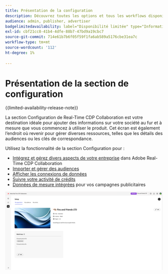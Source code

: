 ```yaml
---
title: Présentation de la configuration
description: Découvrez toutes les options et tous les workflows disponibles dans la section de configuration d’Adobe Real-Time CDP Collaboration
audience: admin, publisher, advertiser
badgelimitedavailability: label="Disponibilité limitée" type="Informative" url="https://helpx.adobe.com/legal/product-descriptions/real-time-customer-data-platform-collaboration.html newtab=true"
exl-id: cbf21cc8-41b4-4dfe-88b7-47bd9a19cbc7
source-git-commit: 714e61b7b6f05f59f1fa6ab589a5176cbe31ea7c
workflow-type: tm+mt
source-wordcount: '112'
ht-degree: 1%

---
```


# Présentation de la section de configuration

{{limited-availability-release-note}}

La section Configuration de Real-Time CDP Collaboration est votre destination idéale pour ajouter des informations sur votre société au fur et à mesure que vous commencez à utiliser le produit. Cet écran est également l’endroit où revenir pour gérer diverses ressources, telles que les détails des audiences ou les clés de correspondance.

Utilisez la fonctionnalité de la section Configuration pour :

* [Intégrez et gérez divers aspects de votre entreprise](/help/guide/setup/onboard-organization.md) dans Adobe Real-Time CDP Collaboration
* [Importer et gérer des audiences](/help/guide/setup/onboard-audiences.md)
* [Afficher les connexions de données](/help/guide/setup/manage-data-connection.md)
* [Suivre votre activité de crédits](/help/guide/setup/my-activity.md)
* [Données de mesure intégrées](/help/guide/setup/onboard-measurement-data.md) pour vos campagnes publicitaires

<!--

* [Import and manage identity crosswalks](/help/guide/setup/identity-crosswalk.md) *(not part of the beta release)*

-->

![Page de configuration](/help/assets/setup/setup-page.png)
